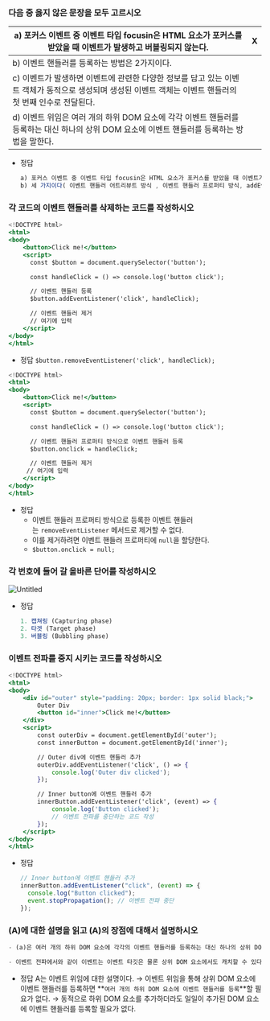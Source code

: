 ### 다음 중 옳지 않은 문장을 모두 고르시오

| a) 포커스 이벤트 중 이벤트 타입 focusin은 HTML 요소가 포커스를 받았을 때 이벤트가 발생하고 버블링되지 않는다.                                              | X   |
| ---------------------------------------------------------------------------------------------------------------------------------------------------------- | --- |
| b) 이벤트 핸들러를 등록하는 방법은 2가지이다.                                                                                                              |     |
| c) 이벤트가 발생하면 이벤트에 관련한 다양한 정보를 담고 있는 이벤트 객체가 동적으로 생성되며 생성된 이벤트 객체는 이벤트 핸들러의 첫 번째 인수로 전달된다. |     |
| d) 이벤트 위임은 여러 개의 하위 DOM 요소에 각각 이벤트 핸들러를 등록하는 대신 하나의 상위 DOM 요소에 이벤트 핸들러를 등록하는 방법을 말한다.               |     |

- 정답
  ```jsx
  a) 포커스 이벤트 중 이벤트 타입 focusin은 HTML 요소가 포커스를 받았을 때 이벤트가 발생하고 **버블링된다.
  b) 세 가지이다( 이벤트 핸들러 어트리뷰트 방식 , 이벤트 핸들러 프로퍼티 방식, addEventListener 메서드 방식 )**

  ```

### 각 코드의 이벤트 핸들러를 삭제하는 코드를 작성하시오

```jsx
<!DOCTYPE html>
<html>
<body>
  	<button>Click me!</button>
	<script>
      const $button = document.querySelector('button');

      const handleClick = () => console.log('button click');

      // 이벤트 핸들러 등록
      $button.addEventListener('click', handleClick);

      // 이벤트 핸들러 제거
      // 여기에 입력
    </script>
</body>
</html>
```

- 정답
  `$button.removeEventListener('click', handleClick);`

```jsx
<!DOCTYPE html>
<html>
<body>
  	<button>Click me!</button>
	<script>
      const $button = document.querySelector('button');

      const handleClick = () => console.log('button click');

      // 이벤트 핸들러 프로퍼티 방식으로 이벤트 핸들러 등록
      $button.onclick = handleClick;

      // 이벤트 핸들러 제거
     // 여기에 입력
    </script>
</body>
</html>
```

- 정답
  - 이벤트 핸들러 프로퍼티 방식으로 등록한 이벤트 핸들러는 `removeEventListener` 메서드로 제거할 수 없다.
  - 이를 제거하려면 이벤트 핸들러 프로퍼티에 `null`을 할당한다.
  - `$button.onclick = null;`

### 각 번호에 들어 갈 올바른 단어를 작성하시오

![Untitled](https://prod-files-secure.s3.us-west-2.amazonaws.com/7ad86236-f6d6-4580-b6eb-a551d5eb5146/a1eddf6c-0189-412b-ae04-de40ee48a6bd/Untitled.png)

- 정답
  ```jsx
  1. 캡쳐링 (Capturing phase)
  2. 타겟 (Target phase)
  3. 버블링 (Bubbling phase)
  ```

### 이벤트 전파를 중지 시키는 코드를 작성하시오

```jsx
<!DOCTYPE html>
<html>
<body>
    <div id="outer" style="padding: 20px; border: 1px solid black;">
        Outer Div
        <button id="inner">Click me!</button>
    </div>
    <script>
        const outerDiv = document.getElementById('outer');
        const innerButton = document.getElementById('inner');

        // Outer div에 이벤트 핸들러 추가
        outerDiv.addEventListener('click', () => {
            console.log('Outer div clicked');
        });

        // Inner button에 이벤트 핸들러 추가
        innerButton.addEventListener('click', (event) => {
            console.log('Button clicked');
            // 이벤트 전파를 중단하는 코드 작성
        });
    </script>
</body>
</html>

```

- 정답
  ```jsx
  // Inner button에 이벤트 핸들러 추가
  innerButton.addEventListener("click", (event) => {
    console.log("Button clicked");
    event.stopPropagation(); // 이벤트 전파 중단
  });
  ```

### (A)에 대한 설명을 읽고 (A)의 장점에 대해서 설명하시오

```jsx
- (a)은 여러 개의 하위 DOM 요소에 각각의 이벤트 핸들러를 등록하는 대신 하나의 상위 DOM 요소에 이벤트 핸들러를 등록하는 방법을 말한다.

- 이벤트 전파에서와 같이 이벤트는 이벤트 타깃은 물론 상위 DOM 요소에서도 캐치할 수 있다.
```

- 정답
  A는 이벤트 위임에 대한 설명이다.
  → 이벤트 위임을 통해 상위 DOM 요소에 이벤트 핸들러를 등록하면 **`여러 개의 하위 DOM 요소에 이벤트 핸들러를 등록`**할 필요가 없다.
  → 동적으로 하위 DOM 요소를 추가하더라도 일일이 추가된 DOM 요소에 이벤트 핸들러를 등록할 필요가 없다.
